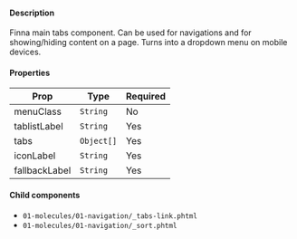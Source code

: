 #### Description

Finna main tabs component. Can be used for navigations and for showing/hiding content on a page. Turns into a dropdown menu on mobile devices.

#### Properties

| Prop          | Type      | Required |
| ------------- | --------- | -------- |
| menuClass     | `String`  | No       |
| tablistLabel  | `String`  | Yes      |
| tabs          | `Object[]`| Yes      |
| iconLabel     | `String`  | Yes      |
| fallbackLabel | `String`  | Yes      |

#### Child components

- `01-molecules/01-navigation/_tabs-link.phtml`
- `01-molecules/01-navigation/_sort.phtml`
